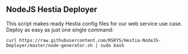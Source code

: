 ## NodeJS Hestia Deployer

This script makes ready Hestia config files for our web service use case. \
Deploy as easy as just one single command:
```
curl https://raw.githubusercontent.com/RSKYS/Hestia-NodeJS-Deployer/master/node-generator.sh | sudo bash
```


